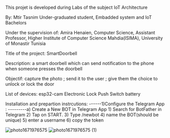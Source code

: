 
This projet is developed during Labs of the subject IoT Architecture

By:
Mtir Tasnim
Under-graduated student, 
Embadded system and IoT Bachelors 


Under the supervision of:
Amira Henaien, 
Computer Science, Assistant Professor,
Higher Institute of Computer Science Mahdia(ISIMA),
University of Monastir Tunisia


Title of the project:
 SmartDoorbell

Description:
a smart doorbell which can send notification to the phone when someone presses the doorbell

Objectif:
capture the photo ; send it to the user ; give them the choice to unlock or lock the door

List of devices:
esp32-cam
Electronic Lock
Push Switch
battery


Installation and prepartion instrcutions: 
------1)Configure the Telegram App :
---------a) Create a New BOT in Telegram App
               1) Search for BotFather in Telegram
               2) Tap on START.
               3) Type /newbot
               4) name the BOT(should be unique)
               5) enter a username
               6) copy the token 
               
![photo1671976575](https://user-images.githubusercontent.com/121382849/209470912-9ba71e6e-acbb-4ba9-9d69-281e7781a569.jpeg)
![photo1671976575 (1)](https://user-images.githubusercontent.com/121382849/209470918-96cb3c1d-6a52-4ec1-bace-5e815802995b.jpeg)

